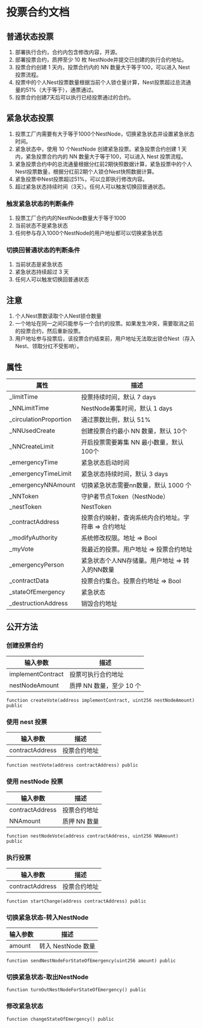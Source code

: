 
# 投票合约文档
## 普通状态投票
1. 部署执行合约，合约内包含修改内容，开源。
2. 部署投票合约，质押至少 10 枚 NestNode并提交已创建的执行合约地址。
3. 投票合约创建 1 天内，投票合约内的 NN 数量大于等于100，可以进入 Nest 投票流程。
4. 投票中的个人Nest投票数量根据当前个人锁仓量计算，Nest投票超过总流通量的51%（大于等于），通票通过。
5. 投票合约创建7天后可以执行已经投票通过的合约。

## 紧急状态投票
1. 投票工厂内需要有大于等于1000个NestNode，切换紧急状态并设置紧急状态时间。
2. 紧急状态中，使用 10 个NestNode 创建紧急投票。紧急投票合约创建 1 天内，紧急投票合约内的 NN 数量大于等于100，可以进入 Nest 投票流程。
3. 紧急投票合约中的总流通量根据分红前2期快照数据计算，紧急投票中的个人Nest投票数量，根据分红前2期个人锁仓Nest快照数据计算。
4. 紧急投票中Nest投票超过51%，可以立即执行修改内容。
5. 超过紧急状态持续时间（3天）。任何人可以触发切换回普通状态。

### 触发紧急状态的判断条件
1. 投票工厂合约内的NestNode数量大于等于1000
2. 当前状态不是紧急状态
3. 任何参与存入1000个NestNode的用户地址都可以切换紧急状态

### 切换回普通状态的判断条件
1. 当前状态是紧急状态
2. 紧急状态持续超过 3 天
3. 任何人可以触发切换回普通状态

## 注意
1. 个人Nest票数读取个人Nest锁仓数量
2. 一个地址在同一之间只能参与一个合约的投票。如果发生冲突，需要取消之前的投票合约，然后重新投票。
3. 用户地址参与投票后，该投票合约结束前，用户地址无法取出锁仓Nest（存入Nest、领取分红不受影响）。


## 属性

属性| 描述
---|---
_limitTime | 投票持续时间，默认 7 days
_NNLimitTime | NestNode筹集时间，默认 1 days
_circulationProportion | 通过票数比例，默认 51%
_NNUsedCreate | 创建投票合约最小 NN 数量，默认 10个
_NNCreateLimit | 开启投票需要筹集 NN 最小数量，默认 100个
_emergencyTime | 紧急状态启动时间
_emergencyTimeLimit | 紧急状态持续时间，默认 3 days
_emergencyNNAmount | 切换紧急状态需要nn数量，默认 1000 个
_NNToken | 守护者节点Token（NestNode）
_nestToken | NestToken
_contractAddress | 投票合约映射，查询系统内合约地址。字符串 => 合约地址
_modifyAuthority | 系统修改权限。地址 => Bool
_myVote | 我最近的投票。用户地址 => 投票合约地址
_emergencyPerson | 紧急状态个人NN存储量。用户地址 => 转入的NN数量
_contractData | 投票合约集合。投票合约地址 => Bool
_stateOfEmergency | 紧急状态
_destructionAddress | 销毁合约地址

## 公开方法

### 创建投票合约

输入参数 | 描述
---|---
implementContract| 投票可执行合约地址
nestNodeAmount | 质押 NN 数量，至少 10 个
```
function createVote(address implementContract, uint256 nestNodeAmount) public
```

### 使用 nest 投票

输入参数 | 描述
---|---
contractAddress| 投票合约地址

```
function nestVote(address contractAddress) public
```

### 使用 nestNode 投票

输入参数 | 描述
---|---
contractAddress| 投票合约地址
NNAmount| 质押 NN 数量

```
function nestNodeVote(address contractAddress, uint256 NNAmount) public
```

### 执行投票

输入参数 | 描述
---|---
contractAddress| 投票合约地址

```
function startChange(address contractAddress) public
```

### 切换紧急状态-转入NestNode

输入参数 | 描述
---|---
amount| 转入 NestNode 数量

```
function sendNestNodeForStateOfEmergency(uint256 amount) public
```

### 切换紧急状态-取出NestNode

```
function turnOutNestNodeForStateOfEmergency() public
```

### 修改紧急状态

```
function changeStateOfEmergency() public
```

